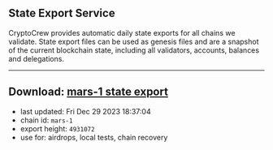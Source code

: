 ## State Export Service
CryptoCrew provides automatic daily state exports for all chains we validate. State export files can be used as genesis files and are a snapshot of the current blockchain state, including all validators, accounts, balances and delegations.

---
**Download: [mars-1 state export](https://dl.ccvalidators.com/SERVICE/mars/mars-1_export_4931072.json)**
---

- last updated: Fri Dec 29 2023 18:37:04
- chain id: `mars-1`
- export height: `4931072`
- use for: airdrops, local tests, chain recovery
